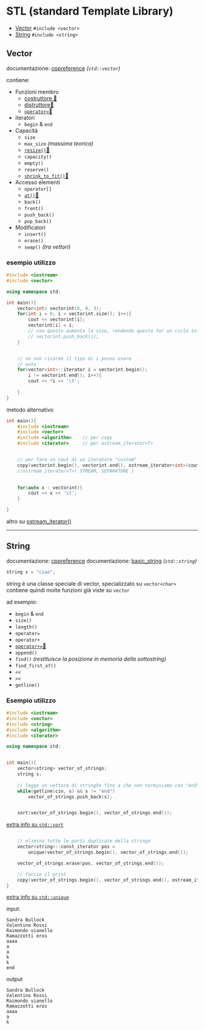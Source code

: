 # STL (standard Template Library)

- [Vector](#vector) `#include <vector>`
- [String](#string) `#include <string>`

## Vector

documentazione: [cppreference](https://en.cppreference.com/w/cpp/container/vector) *(`std::vector`)*

contiene:

- Funzioni membro
  - [costruttore 🔗](https://en.cppreference.com/w/cpp/container/vector/vector)
  - [distruttore🔗](https://en.cppreference.com/w/cpp/container/vector/~vector)
  - [`operator=`🔗](https://en.cppreference.com/w/cpp/container/vector/)
- iteratori
  - `begin` & `end`
- Capacità
  - `size`
  - `max_size` *(massima teorica)*
  - [`resize()`🔗](https://en.cppreference.com/w/cpp/container/vector/resize)
  - `capacity()`
  - `empty()`
  - `reserve()`
  - [`shrink_to_fit()`🔗](https://en.cppreference.com/w/cpp/container/vector/shrink_to_fit)
- Accesso elementi
  - `operator[]`
  - [`at()`🔗](https://en.cppreference.com/w/cpp/container/vector/at)
  - `back()`
  - `front()`
  - `push_back()`
  - `pop_back()`
- Modificatori
  - `insert()`
  - `erase()`
  - `swap()` *(tra vettori)*

### esempio utilizzo

```cpp
#include <iostream>
#include <vector>

using namespace std;

int main(){
	vector<int> vectorint(6, 0, 3);
	for(int i = 0; i < vectorint.size(); i++){
		cout << vectorint[i];
		vectorint[i] = i; 
		// con questo aumenta la size, rendendo questo for un ciclo infinito
		// vectorint.push_back(i); 		
	}


	// se non ricordo il tipo di i posso usare
	// auto 
	for(vector<int>::iterator i = vectorint.begin(); 
		i != vectorint.end(); i++){
		cout << *i << '\t';
	
	}
}
```

metodo alternativo

```cpp
int main(){
	#include <iostream>
	#include <vector>
	#include <algorithm> 	// per copy
	#include <iterator> 	// per ostream_iterator<T>


	// per fare un cout di un iteratore "custom"
	copy(vectorint.begin(), vectorint.end(), ostream_iterator<int>(cout, "   "));
	//ostream_iterator<T>( STREAM, SEPARATORE )
	

	for(auto x : vectorint){
		cout << x << '\t';
	}

}
```

altro su [ostream_iterator()](https://www.cplusplus.com/reference/iterator/ostream_iterator/)

___

## String

documentazione: [cppreference](https://en.cppreference.com/w/cpp/string)
documentazione: [basic_string](https://en.cppreference.com/w/cpp/string/basic_string) *(`std::string`)*

```cpp
string s = "ciao";
```

string è una classe speciale di vector, specializzato su `vector<char>`  
contiene quindi molte funzioni già viste su `vector`

ad esempio:

- `begin` & `end`
- `size()`
- `length()`
- `operator=`
- `operator+`
- [`operator+=`🔗](https://en.cppreference.com/w/cpp/string/basic_string/operator%2B%3D)
- `append()`
- `find()` *(restituisce la posizione in memoria della sottostring)*
- `find_first_of()`
- `<<`
- `>>`
- `getline()`

### Esempio utilizzo

```cpp
#include <iostream>
#include <vector>
#include <string>
#include <algorithm>
#include <iterator>

using namespace std;


int main(){
	vector<string> vector_of_strings;
	string s;
	
	// legge un vettore di stringhe fino a che non terminiamo con "end"
	while(getline(cin, s) && s != "end")
		vector_of_strings.push_back(s);


	sort(vector_of_strings.begin(), vector_of_strings.end());
```

[extra info su `std::sort`](https://en.cppreference.com/w/cpp/algorithm/sort)

```cpp

	// elimina tutte le parti duplicate della stringa
	vector<string>::const_iterator pos = 
		unique(vector_of_strings.begin(), vector_of_strings.end());

	vector_of_strings.erase(pos, vector_of_strings.end());

	// faccio il print
	copy(vector_of_strings.begin(), vector_of_strings.end(), ostream_iteratori<string>(cout, "\t"));
}
```

[extra info su `std::unique`](https://en.cppreference.com/w/cpp/algorithm/unique)

input:

```text
Sandra Bullock
Valentino Rossi
Raimondo vianello
Ramazzotti eros
aaaa
a 
a	
k
k	
end
```

output

```text
Sandra Bullock
Valentino Rossi
Raimondo vianello
Ramazzotti eros
aaaa
a
k
```
